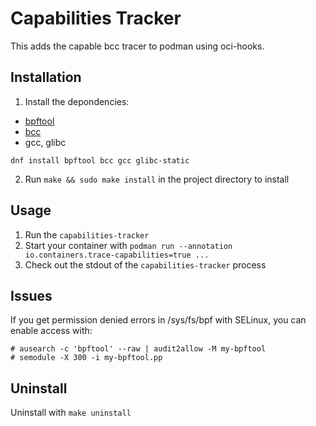 # Capabilities Tracker

This adds the capable bcc tracer to podman using oci-hooks.

## Installation

1. Install the depondencies:
  * [bpftool](https://github.com/torvalds/linux/tree/master/tools/bpf/bpftool)
  * [bcc](https://github.com/iovisor/bcc)
  * gcc, glibc
  ```
  dnf install bpftool bcc gcc glibc-static
  ```
2. Run `make && sudo make install` in the project directory to install


## Usage

1. Run the `capabilities-tracker`
2. Start your container with `podman run --annotation io.containers.trace-capabilities=true ...`
3. Check out the stdout of the `capabilities-tracker` process

## Issues

If you get permission denied errors in /sys/fs/bpf with SELinux,
you can enable access with:

```
# ausearch -c 'bpftool' --raw | audit2allow -M my-bpftool
# semodule -X 300 -i my-bpftool.pp
```

## Uninstall

Uninstall with `make uninstall`
